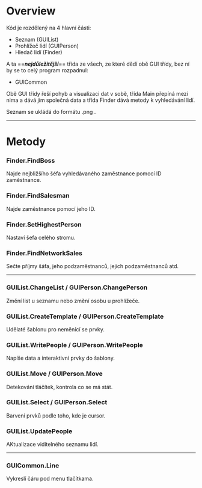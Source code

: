 ﻿# Overview
Kód je rozdělený na 4 hlavní části:
- Seznam (GUIList)
- Prohlížeč lidí (GUIPerson)
- Hledač lidí (Finder)

A ta ==***nejdůležitější***== třída ze všech, ze které dědí obě GUI třídy, bez ní by se to celý program rozpadnul:
- GUICommon

Obě GUI třídy řeší pohyb a visualizaci dat v sobě, třída Main přepíná mezi nima a dává jim společná data a třída Finder dává metody k vyhledávání lidí.

Seznam se ukládá do formátu .png .

---

# Metody
### Finder.FindBoss
Najde nejbližšího šéfa vyhledávaného zaměstnance pomocí ID zaměstnance.
### Finder.FindSalesman
Najde zaměstnance pomocí jeho ID.
### Finder.SetHighestPerson
Nastaví šefa celého stromu.
### Finder.FindNetworkSales
Sečte příjmy šáfa, jeho podzaměstnanců, jejich podzaměstnanců atd.

---

### GUIList.ChangeList / GUIPerson.ChangePerson
Změní list u seznamu nebo změní osobu u prohlížeče.
### GUIList.CreateTemplate / GUIPerson.CreateTemplate
Udělaté šablonu pro neměnící se prvky.
### GUIList.WritePeople / GUIPerson.WritePeople
Napíše data a interaktivní prvky do šablony.
### GUIList.Move / GUIPerson.Move
Detekování tláčítek, kontrola co se má stát.
### GUIList.Select / GUIPerson.Select
Barvení prvků podle toho, kde je cursor.
### GUIList.UpdatePeople
AKtualizace viditelného seznamu lidí.

---

### GUICommon.Line
Vykreslí čáru pod menu tlačítkama.
